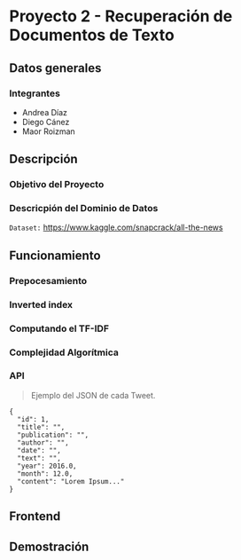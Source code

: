 # Proyecto 2 - Recuperación de Documentos de Texto


## Datos generales
### Integrantes
- Andrea Díaz
- Diego Cánez
- Maor Roizman

## Descripción

### Objetivo del Proyecto

### Descricpión del Dominio de Datos
`Dataset:` https://www.kaggle.com/snapcrack/all-the-news

## Funcionamiento

### Prepocesamiento

### Inverted index

### Computando el TF-IDF

### Complejidad Algorítmica

### API

> Ejemplo del JSON de cada Tweet.
```
{
  "id": 1,
  "title": "",
  "publication": "",
  "author": "",
  "date": "",
  "text": "",
  "year": 2016.0,
  "month": 12.0,
  "content": "Lorem Ipsum..."
}
```

## Frontend

## Demostración
